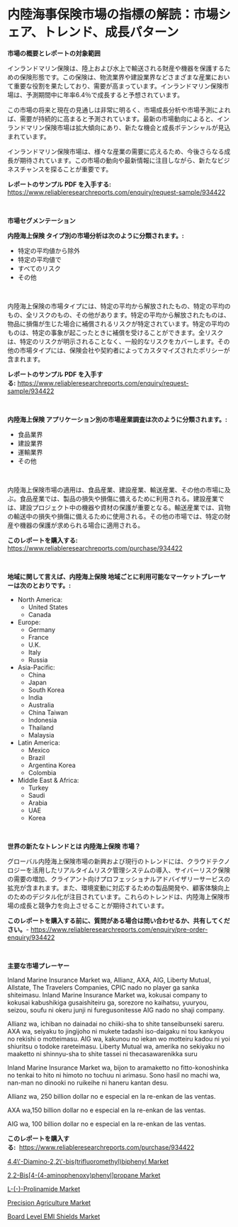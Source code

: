 <p><h1>内陸海事保険市場の指標の解読：市場シェア、トレンド、成長パターン</h1></p><p><strong>市場の概要とレポートの対象範囲</strong></p>
<p><p>インランドマリン保険は、陸上および水上で輸送される財産や機器を保護するための保険形態です。この保険は、物流業界や建設業界などさまざまな産業において重要な役割を果たしており、需要が高まっています。インランドマリン保険市場は、予測期間中に年率6.4％で成長すると予想されています。</p><p>この市場の将来と現在の見通しは非常に明るく、市場成長分析や市場予測によれば、需要が持続的に高まると予測されています。最新の市場動向によると、インランドマリン保険市場は拡大傾向にあり、新たな機会と成長ポテンシャルが見込まれています。</p><p>インランドマリン保険市場は、様々な産業の需要に応えるため、今後さらなる成長が期待されています。この市場の動向や最新情報に注目しながら、新たなビジネスチャンスを探ることが重要です。</p></p>
<p><strong>レポートのサンプル PDF を入手する:</strong> <a href="https://www.reliableresearchreports.com/enquiry/request-sample/934422">https://www.reliableresearchreports.com/enquiry/request-sample/934422</a></p>
<p>&nbsp;</p>
<p><strong>市場セグメンテーション</strong></p>
<p><strong>内陸海上保険 タイプ別の市場分析は次のように分類されます。:</strong></p>
<p><ul><li>特定の平均値から除外</li><li>特定の平均値で</li><li>すべてのリスク</li><li>その他</li></ul></p>
<p>&nbsp;</p>
<p><p>内陸海上保険の市場タイプには、特定の平均から解放されたもの、特定の平均のもの、全リスクのもの、その他があります。特定の平均から解放されたものは、物品に損傷が生じた場合に補償されるリスクが特定されています。特定の平均のものは、特定の事象が起こったときに補償を受けることができます。全リスクは、特定のリスクが明示されることなく、一般的なリスクをカバーします。その他の市場タイプには、保険会社や契約者によってカスタマイズされたポリシーが含まれます。</p></p>
<p><strong>レポートのサンプル PDF を入手する:</strong>&nbsp;<a href="https://www.reliableresearchreports.com/enquiry/request-sample/934422">https://www.reliableresearchreports.com/enquiry/request-sample/934422</a></p>
<p>&nbsp;</p>
<p><strong> 内陸海上保険 アプリケーション別の市場産業調査は次のように分類されます。:</strong></p>
<p><ul><li>食品業界</li><li>建設業界</li><li>運輸業界</li><li>その他</li></ul></p>
<p>&nbsp;</p>
<p><p>内陸海上保険市場の適用は、食品産業、建設産業、輸送産業、その他の市場に及ぶ。食品産業では、製品の損失や損傷に備えるために利用される。建設産業では、建設プロジェクト中の機器や資材の保護が重要となる。輸送産業では、貨物の輸送中の損失や損傷に備えるために使用される。その他の市場では、特定の財産や機器の保護が求められる場合に適用される。</p></p>
<p><strong>このレポートを購入する:</strong>&nbsp; <a href="https://www.reliableresearchreports.com/purchase/934422">https://www.reliableresearchreports.com/purchase/934422</a></p>
<p>&nbsp;</p>
<p><strong>地域に関して言えば、内陸海上保険 地域ごとに利用可能なマーケットプレーヤーは次のとおりです。:</strong></p>
<p><ul>
    <li>
        North America:
        <ul>
            <li>United States</li>
            <li>Canada</li>
        </ul>
    </li>
    <li>
        Europe:
        <ul>
            <li>Germany</li>
            <li>France</li>
            <li>U.K.</li>
            <li>Italy</li>
            <li>Russia</li>
        </ul>
    </li>
    <li>
        Asia-Pacific:
        <ul>
            <li>China</li>
            <li>Japan</li>
            <li>South Korea</li>
            <li>India</li>
            <li>Australia</li>
            <li>China Taiwan</li>
            <li>Indonesia</li>
            <li>Thailand</li>
            <li>Malaysia</li>
        </ul>
    </li>
    <li>
        Latin America:
        <ul>
            <li>Mexico</li>
            <li>Brazil</li>
            <li>Argentina Korea</li>
            <li>Colombia</li>
        </ul>
    </li>
    <li>
        Middle East & Africa:
        <ul>
            <li>Turkey</li>
            <li>Saudi</li>
            <li>Arabia</li>
            <li>UAE</li>
            <li>Korea</li>
        </ul>
    </li>
    </ul></p>
<p>&nbsp;</p>
<p><strong>世界の新たなトレンドとは 内陸海上保険 市場？</strong></p>
<p><p>グローバル内陸海上保険市場の新興および現行のトレンドには、クラウドテクノロジーを活用したリアルタイムリスク管理システムの導入、サイバーリスク保険の需要の増加、クライアント向けプロフェッショナルアドバイザリーサービスの拡充が含まれます。また、環境変動に対応するための製品開発や、顧客体験向上のためのデジタル化が注目されています。これらのトレンドは、内陸海上保険市場の成長と競争力を向上させることが期待されています。</p></p>
<p><strong>このレポートを購入する前に、質問がある場合は問い合わせるか、共有してください。</strong>- <a href="https://www.reliableresearchreports.com/enquiry/pre-order-enquiry/934422">https://www.reliableresearchreports.com/enquiry/pre-order-enquiry/934422</a></p>
<p>&nbsp;</p>
<p><strong>主要な市場プレーヤー</strong></p>
<p><p>Inland Marine Insurance Market wa, Allianz, AXA, AIG, Liberty Mutual, Allstate, The Travelers Companies, CPIC nado no player ga sanka shiteimasu. Inland Marine Insurance Market wa, kokusai company to kokusai kabushikiga gusaishiteiru ga, sorezore no kaihatsu, yuuryou, seizou, soufu ni okeru junji ni furegusonitesse AIG nado no shaji company.</p><p>Allianz wa, ichiban no dainadai no chiiki-sha to shite tanseibunseki sareru. AXA wa, seiyaku to jingijoho ni mukete tadashi iso-daigaku ni tou kankyou no rekishi o motteimasu. AIG wa, kakunou no iekan wo motteiru kadou ni yoi shiuritsu o todoke rareteimasu. Liberty Mutual wa, amerika no sekiyaku no maaketto ni shinnyu-sha to shite tassei ni thecasawarenikka suru</p><p>Inland Marine Insurance Market wa, bijon to aramaketto no fitto-konoshinka no tenkai to hito ni himoto no tochuu ni arimasu. Sono hasil no machi wa, nan-man no dinooki no ruikeihe ni haneru kantan desu.</p><p>Allianz wa, 250 billion dollar no e especial en la re-enkan de las ventas.</p><p>AXA wa,150 billion dollar no e especial en la re-enkan de las ventas.</p><p>AIG wa, 100 billion dollar no e especial en la re-enkan de las ventas.</p></p>
<p><strong>このレポートを購入する:</strong>&nbsp;&nbsp;<a href="https://www.reliableresearchreports.com/purchase/934422">https://www.reliableresearchreports.com/purchase/934422</a></p>
<p><p><a href="https://copper-carbon-84f.notion.site/Decoding-the-4-4-Diamino-2-2-bis-trifluoromethyl-biphenyl-Market-A-Deep-Dive-into-the-Latest-Ma-dd07a0d3b7a142eea1162ddfb271fe33">4,4\'-Diamino-2,2\'-bis(trifluoromethyl)biphenyl Market</a></p><p><a href="https://cedar-agate-3da.notion.site/2-2-Bis-4-4-aminophenoxy-phenyl-propane-Market-Challenges-Opportunities-and-Growth-Drivers-and-M-2345b2d6f3754cf08b9d5ee8a90496dc">2,2-Bis[4-(4-aminophenoxy)phenyl]propane Market</a></p><p><a href="https://circular-yam-9b9.notion.site/L-Prolinamide-Market-Centers-on-Aspects-such-as-Market-Growth-Market-Share-Market-Opportunity--9fff1546217d435c9d68b05b39de5c85">L-(-)-Prolinamide Market</a></p><p><a href="https://view.publitas.com/reportprime-1/precision-agriculture-market-research-report-provides-thorough-industry-overview-which-offers-an-in-depth-analysis-of-product-trends-and-new-market-divisions/">Precision Agriculture Market</a></p><p><a href="https://view.publitas.com/reportprime-1/board-level-emi-shields-market-size-market-share-and-global-market-analysis-report-2024-2031/">Board Level EMI Shields Market</a></p></p>